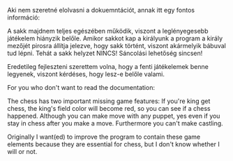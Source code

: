 Aki nem szeretné elolvasni a dokuemntációt, annak itt egy fontos információ:

A sakk majdnem teljes egészében működik, viszont a leglényegesebb játékelem hiányzik belőle.
Amikor sakkot kap a királyunk a program a király mezőjét pirosra állítja jelezve, hogy sakk történt, viszont akármelyik bábuval tud lépni. Tehát a sakk helyzet NINCS!
Sáncolási lehetőség sincsen!

Eredetileg fejleszteni szerettem volna, hogy a fenti játékelemek benne legyenek, viszont kérdéses, hogy lesz-e belőle valami. 


For you who don't want to read the documentation:

The chess has two important missing game features: If you're king get chess, the king's field color will become red, so you can see if a chess happened.
Although you can make move with any puppet, yes even if you stay in chess after you make a move. Furthermore you can't make castling.

Originally I want(ed) to improve the program to contain these game elements because they are essential for chess, but I don't know whether I will or not.
